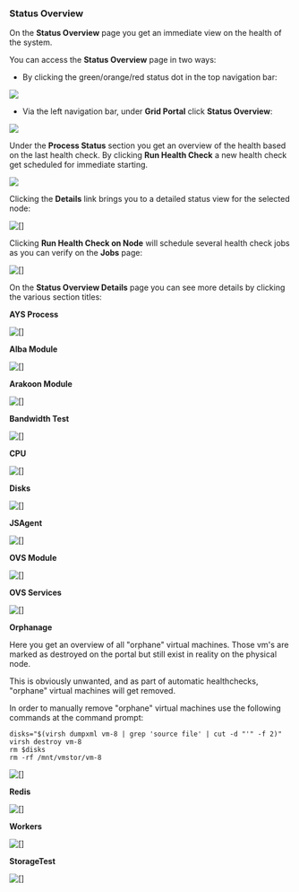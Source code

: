 ### Status Overview

On the **Status Overview** page you get an immediate view on the health of the system.

You can access the **Status Overview** page in two ways:

- By clicking the green/orange/red status dot in the top navigation bar:
	
![](TopNavigation.png)
	
- Via the left navigation bar, under **Grid Portal** click **Status Overview**:

![](LeftNavigation.png)

Under the **Process Status** section you get an overview of the health based on the last health check. By clicking **Run Health Check** a new health check get scheduled for immediate starting.

![](ProcessStatus.png)

Clicking the **Details** link brings you to a detailed status view for the selected node:

![[]](MonitoringStatusDetails.png)

Clicking **Run Health Check on Node** will schedule several health check jobs as you can verify on the **Jobs** page:

![[]](Jobs.png)

On the **Status Overview Details** page you can see more details by clicking the various section titles:

**AYS Process**

![[]](AYSProcess.png)

**Alba Module**

![[]](Alba.png)

**Arakoon Module**

![[]](Arakoon.png)

**Bandwidth Test**

![[]](Bandwith.png)

**CPU**

![[]](CPU.png)

**Disks**

![[]](Disks.png)

**JSAgent**

![[]](JSAgent.png)

**OVS Module**

![[]](OVSModule.png)

**OVS Services**

![[]](OVSServices.png)

**Orphanage**

Here you get an overview of all "orphane" virtual machines. Those vm's are marked as destroyed on the portal but still exist in reality on the physical node.

This is obviously unwanted, and as part of automatic healthchecks, "orphane" virtual machines will get removed.

In order to manually remove "orphane" virtual machines use the following commands at the command prompt:

````shell
disks="$(virsh dumpxml vm-8 | grep 'source file' | cut -d "'" -f 2)"
virsh destroy vm-8
rm $disks
rm -rf /mnt/vmstor/vm-8
````

![[]](Orphanage.png)

**Redis**

![[]](Redis.png)

**Workers**

![[]](Workers.png)

**StorageTest**

![[]](StorageTest.png)













 
